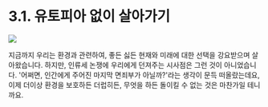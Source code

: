 # 3.1. 유토피아 없이 살아가기

![](https://cdn.shopify.com/s/files/1/1514/0050/articles/IMG_2366_1024x1024.JPG?v=1501492245)

지금까지 우리는 환경과 관련하여, 좋든 싫든 현재와 미래에 대한 선택을 강요받으며 살아왔습니다. 하지만, 인류세 논쟁에 우리에게 던져주는 시사점은 그런 것이 아니었습니다. '어쩌면, 인간에게 주어진 마지막 면죄부가 아닐까?'라는 생각이 문득 떠올랐는데요, 이제 더이상 환경을 보호하든 더럽히든, 무엇을 하든 돌이킬 수 없는 것은 마찬가일 테니까요.


